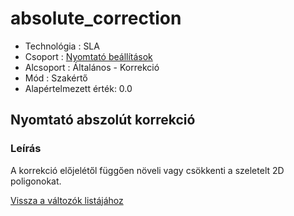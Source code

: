# absolute\_correction

* Technológia : SLA
* Csoport : [Nyomtató beállítások](../../../konfig/sla_parameters)
* Alcsoport : Általános - Korrekció
* Mód : Szakértő
* Alapértelmezett érték: 0.0

## Nyomtató abszolút korrekció

### Leírás

A korrekció előjelétől függően növeli vagy csökkenti a szeletelt 2D poligonokat.

[Vissza a változók listájához](../../variable_list)

